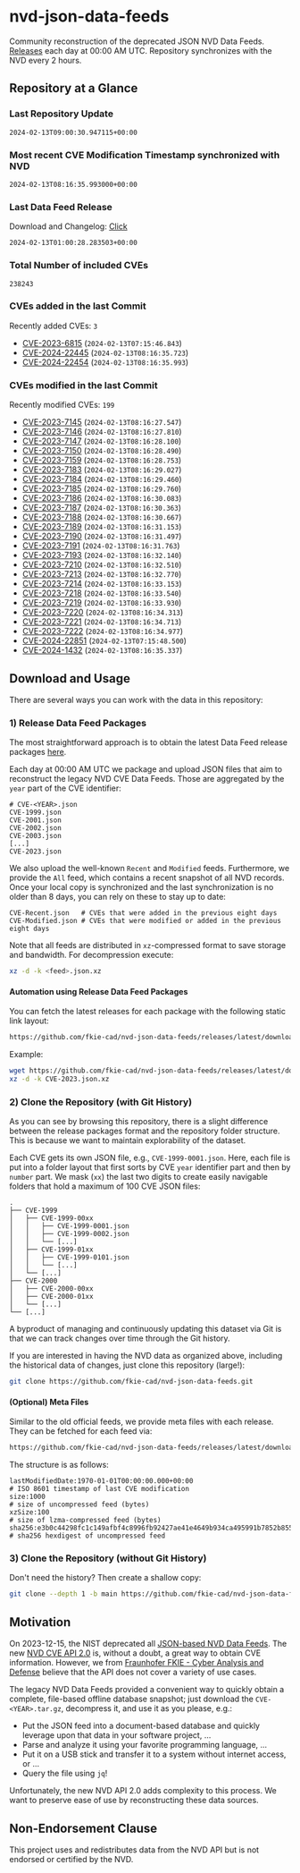 # nvd-json-data-feeds

Community reconstruction of the deprecated JSON NVD Data Feeds. 
[Releases](https://github.com/fkie-cad/nvd-json-data-feeds/releases/latest) each day at 00:00 AM UTC.
Repository synchronizes with the NVD every 2 hours.

## Repository at a Glance

### Last Repository Update

```plain
2024-02-13T09:00:30.947115+00:00
```

### Most recent CVE Modification Timestamp synchronized with NVD

```plain
2024-02-13T08:16:35.993000+00:00
```

### Last Data Feed Release

Download and Changelog: [Click](https://github.com/fkie-cad/nvd-json-data-feeds/releases/latest)

```plain
2024-02-13T01:00:28.283503+00:00
```

### Total Number of included CVEs

```plain
238243
```

### CVEs added in the last Commit

Recently added CVEs: `3`

* [CVE-2023-6815](CVE-2023/CVE-2023-68xx/CVE-2023-6815.json) (`2024-02-13T07:15:46.843`)
* [CVE-2024-22445](CVE-2024/CVE-2024-224xx/CVE-2024-22445.json) (`2024-02-13T08:16:35.723`)
* [CVE-2024-22454](CVE-2024/CVE-2024-224xx/CVE-2024-22454.json) (`2024-02-13T08:16:35.993`)


### CVEs modified in the last Commit

Recently modified CVEs: `199`

* [CVE-2023-7145](CVE-2023/CVE-2023-71xx/CVE-2023-7145.json) (`2024-02-13T08:16:27.547`)
* [CVE-2023-7146](CVE-2023/CVE-2023-71xx/CVE-2023-7146.json) (`2024-02-13T08:16:27.810`)
* [CVE-2023-7147](CVE-2023/CVE-2023-71xx/CVE-2023-7147.json) (`2024-02-13T08:16:28.100`)
* [CVE-2023-7150](CVE-2023/CVE-2023-71xx/CVE-2023-7150.json) (`2024-02-13T08:16:28.490`)
* [CVE-2023-7159](CVE-2023/CVE-2023-71xx/CVE-2023-7159.json) (`2024-02-13T08:16:28.753`)
* [CVE-2023-7183](CVE-2023/CVE-2023-71xx/CVE-2023-7183.json) (`2024-02-13T08:16:29.027`)
* [CVE-2023-7184](CVE-2023/CVE-2023-71xx/CVE-2023-7184.json) (`2024-02-13T08:16:29.460`)
* [CVE-2023-7185](CVE-2023/CVE-2023-71xx/CVE-2023-7185.json) (`2024-02-13T08:16:29.760`)
* [CVE-2023-7186](CVE-2023/CVE-2023-71xx/CVE-2023-7186.json) (`2024-02-13T08:16:30.083`)
* [CVE-2023-7187](CVE-2023/CVE-2023-71xx/CVE-2023-7187.json) (`2024-02-13T08:16:30.363`)
* [CVE-2023-7188](CVE-2023/CVE-2023-71xx/CVE-2023-7188.json) (`2024-02-13T08:16:30.667`)
* [CVE-2023-7189](CVE-2023/CVE-2023-71xx/CVE-2023-7189.json) (`2024-02-13T08:16:31.153`)
* [CVE-2023-7190](CVE-2023/CVE-2023-71xx/CVE-2023-7190.json) (`2024-02-13T08:16:31.497`)
* [CVE-2023-7191](CVE-2023/CVE-2023-71xx/CVE-2023-7191.json) (`2024-02-13T08:16:31.763`)
* [CVE-2023-7193](CVE-2023/CVE-2023-71xx/CVE-2023-7193.json) (`2024-02-13T08:16:32.140`)
* [CVE-2023-7210](CVE-2023/CVE-2023-72xx/CVE-2023-7210.json) (`2024-02-13T08:16:32.510`)
* [CVE-2023-7213](CVE-2023/CVE-2023-72xx/CVE-2023-7213.json) (`2024-02-13T08:16:32.770`)
* [CVE-2023-7214](CVE-2023/CVE-2023-72xx/CVE-2023-7214.json) (`2024-02-13T08:16:33.153`)
* [CVE-2023-7218](CVE-2023/CVE-2023-72xx/CVE-2023-7218.json) (`2024-02-13T08:16:33.540`)
* [CVE-2023-7219](CVE-2023/CVE-2023-72xx/CVE-2023-7219.json) (`2024-02-13T08:16:33.930`)
* [CVE-2023-7220](CVE-2023/CVE-2023-72xx/CVE-2023-7220.json) (`2024-02-13T08:16:34.313`)
* [CVE-2023-7221](CVE-2023/CVE-2023-72xx/CVE-2023-7221.json) (`2024-02-13T08:16:34.713`)
* [CVE-2023-7222](CVE-2023/CVE-2023-72xx/CVE-2023-7222.json) (`2024-02-13T08:16:34.977`)
* [CVE-2024-22851](CVE-2024/CVE-2024-228xx/CVE-2024-22851.json) (`2024-02-13T07:15:48.500`)
* [CVE-2024-1432](CVE-2024/CVE-2024-14xx/CVE-2024-1432.json) (`2024-02-13T08:16:35.337`)


## Download and Usage

There are several ways you can work with the data in this repository:

### 1) Release Data Feed Packages

The most straightforward approach is to obtain the latest Data Feed release packages [here](https://github.com/fkie-cad/nvd-json-data-feeds/releases/latest).

Each day at 00:00 AM UTC we package and upload JSON files that aim to reconstruct the legacy NVD CVE Data Feeds.
Those are aggregated by the `year` part of the CVE identifier:

```
# CVE-<YEAR>.json
CVE-1999.json
CVE-2001.json
CVE-2002.json
CVE-2003.json
[...]
CVE-2023.json
```

We also upload the well-known `Recent` and `Modified` feeds.
Furthermore, we provide the `All` feed, which contains a recent snapshot of all NVD records.
Once your local copy is synchronized and the last synchronization is no older than 8 days, you can rely on these to stay up to date:

```plain
CVE-Recent.json   # CVEs that were added in the previous eight days
CVE-Modified.json # CVEs that were modified or added in the previous eight days
```

Note that all feeds are distributed in `xz`-compressed format to save storage and bandwidth.
For decompression execute:

```sh
xz -d -k <feed>.json.xz
```


#### Automation using Release Data Feed Packages

You can fetch the latest releases for each package with the following static link layout:

```sh
https://github.com/fkie-cad/nvd-json-data-feeds/releases/latest/download/CVE-<YEAR>.json.xz
```

Example:

```sh
wget https://github.com/fkie-cad/nvd-json-data-feeds/releases/latest/download/CVE-2023.json.xz
xz -d -k CVE-2023.json.xz
```



### 2) Clone the Repository (with Git History)

As you can see by browsing this repository, there is a slight difference between the release packages format and the repository folder structure.
This is because we want to maintain explorability of the dataset.

Each CVE gets its own JSON file, e.g., `CVE-1999-0001.json`.
Here, each file is put into a folder layout that first sorts by CVE `year` identifier part and then by `number` part.
We mask (`xx`) the last two digits to create easily navigable folders that hold a maximum of 100 CVE JSON files:

```plain
.
├── CVE-1999
│   ├── CVE-1999-00xx
│   │   ├── CVE-1999-0001.json
│   │   ├── CVE-1999-0002.json
│   │   └── [...]
│   ├── CVE-1999-01xx
│   │   ├── CVE-1999-0101.json
│   │   └── [...]
│   └── [...]
├── CVE-2000
│   ├── CVE-2000-00xx
│   ├── CVE-2000-01xx
│   └── [...]
└── [...]
```

A byproduct of managing and continuously updating this dataset via Git is that we can track changes over time through the Git history.

If you are interested in having the NVD data as organized above, including the historical data of changes, just clone this repository (large!):

```sh
git clone https://github.com/fkie-cad/nvd-json-data-feeds.git
```

#### (Optional) Meta Files

Similar to the old official feeds, we provide meta files with each release. They can be fetched for each feed via:

```sh
https://github.com/fkie-cad/nvd-json-data-feeds/releases/latest/download/CVE-<YEAR>.meta
```

The structure is as follows:

```plain
lastModifiedDate:1970-01-01T00:00:00.000+00:00                          # ISO 8601 timestamp of last CVE modification
size:1000                                                               # size of uncompressed feed (bytes)
xzSize:100                                                              # size of lzma-compressed feed (bytes)
sha256:e3b0c44298fc1c149afbf4c8996fb92427ae41e4649b934ca495991b7852b855 # sha256 hexdigest of uncompressed feed
```


### 3) Clone the Repository (without Git History)

Don't need the history? Then create a shallow copy:

```sh
git clone --depth 1 -b main https://github.com/fkie-cad/nvd-json-data-feeds.git
```

## Motivation

On 2023-12-15, the NIST deprecated all [JSON-based NVD Data Feeds](https://nvd.nist.gov/vuln/data-feeds#divRetirementBanner-1).
The new [NVD CVE API 2.0](https://nvd.nist.gov/developers/vulnerabilities) is, without a doubt, a great way to obtain CVE information.
However, we from [Fraunhofer FKIE - Cyber Analysis and Defense](https://www.fkie.fraunhofer.de/en/departments/cad.html) believe that the API does not cover a variety of use cases.

The legacy NVD Data Feeds provided a convenient way to quickly obtain a complete, file-based offline database snapshot; just download the `CVE-<YEAR>.tar.gz`, decompress it, and use it as you please, e.g.:

* Put the JSON feed into a document-based database and quickly leverage upon that data in your software project, ...
* Parse and analyze it using your favorite programming language, ...
* Put it on a USB stick and transfer it to a system without internet access, or ...
* Query the file using `jq`!

Unfortunately, the new NVD API 2.0 adds complexity to this process.
We want to preserve ease of use by reconstructing these data sources.

## Non-Endorsement Clause

This project uses and redistributes data from the NVD API but is not endorsed or certified by the NVD.
